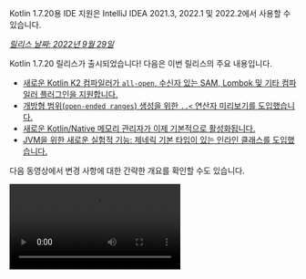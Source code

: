 [//]: # (title: Kotlin 1.7.20의 새로운 기능)

<tldr>
   <p>Kotlin 1.7.20용 IDE 지원은 IntelliJ IDEA 2021.3, 2022.1 및 2022.2에서 사용할 수 있습니다.</p>
</tldr>

_[릴리스 날짜: 2022년 9월 29일](releases.md#release-details)_

Kotlin 1.7.20 릴리스가 출시되었습니다! 다음은 이번 릴리스의 주요 내용입니다.

* [새로운 Kotlin K2 컴파일러가 `all-open`, 수신자 있는 SAM, Lombok 및 기타 컴파일러 플러그인을 지원합니다.](#support-for-kotlin-k2-compiler-plugins)
* [개방형 범위(`open-ended ranges`) 생성을 위한 `..<` 연산자 미리보기를 도입했습니다.](#preview-of-the-operator-for-creating-open-ended-ranges)
* [새로운 Kotlin/Native 메모리 관리자가 이제 기본적으로 활성화됩니다.](#the-new-kotlin-native-memory-manager-enabled-by-default)
* [JVM을 위한 새로운 실험적 기능: 제네릭 기본 타입이 있는 인라인 클래스를 도입했습니다.](#generic-inline-classes)

다음 동영상에서 변경 사항에 대한 간략한 개요를 확인할 수도 있습니다.

<video src="https://www.youtube.com/v/OG9npowJgE8" title="Kotlin 1.7.20의 새로운 기능"/>

## Kotlin K2 컴파일러 플러그인 지원

Kotlin 팀은 K2 컴파일러를 계속 안정화하고 있습니다.
K2는 아직 **알파** 버전이지만([Kotlin 1.7.0 릴리스](whatsnew17.md#new-kotlin-k2-compiler-for-the-jvm-in-alpha)에서 발표된 대로) 이제 여러 컴파일러 플러그인을 지원합니다.
새로운 컴파일러에 대한 Kotlin 팀의 업데이트를 확인하려면 [이 YouTrack 이슈](https://youtrack.jetbrains.com/issue/KT-52604)를 팔로우하세요.

이 1.7.20 릴리스부터 Kotlin K2 컴파일러는 다음 플러그인을 지원합니다.

* [`all-open`](all-open-plugin.md)
* [`no-arg`](no-arg-plugin.md)
* [수신자 있는 SAM](sam-with-receiver-plugin.md)
* [Lombok](lombok.md)
* AtomicFU
* `jvm-abi-gen`

> 새로운 K2 컴파일러의 알파 버전은 JVM 프로젝트에서만 작동합니다.
> Kotlin/JS, Kotlin/Native 또는 다른 멀티플랫폼 프로젝트는 지원하지 않습니다.
>
{style="warning"}

다음 동영상에서 새로운 컴파일러와 그 이점에 대해 자세히 알아보세요.
* [새로운 Kotlin 컴파일러를 향한 길](https://www.youtube.com/watch?v=iTdJJq_LyoY)
* [K2 컴파일러: 탑다운 뷰](https://www.youtube.com/watch?v=db19VFLZqJM)

### Kotlin K2 컴파일러 활성화 방법

Kotlin K2 컴파일러를 활성화하고 테스트하려면 다음 컴파일러 옵션을 사용하세요.

```bash
-Xuse-k2
```

`build.gradle(.kts)` 파일에 다음과 같이 지정할 수 있습니다.

<tabs group="build-script">
<tab title="Kotlin" group-key="kotlin">

```kotlin
tasks.withType<KotlinCompile> {
    kotlinOptions.useK2 = true
}
```

</tab>
<tab title="Groovy" group-key="groovy">

```groovy
compileKotlin {
    kotlinOptions.useK2 = true
}
```
</tab>
</tabs>

JVM 프로젝트에서 성능 향상을 확인하고 이전 컴파일러의 결과와 비교해 보세요.

### 새로운 K2 컴파일러에 대한 피드백 남기기

어떤 형태의 피드백이든 정말 감사합니다.
* Kotlin Slack의 K2 개발자에게 직접 피드백을 제공하세요: [초대받기](https://surveys.jetbrains.com/s3/kotlin-slack-sign-up?_gl=1*ju6cbn*_ga*MTA3MTk5NDkzMC4xNjQ2MDY3MDU4*_ga_9J976DJZ68*MTY1ODMzNzA3OS4xMDAuMS4xNjU4MzQwODEwLjYw) 및 [#k2-early-adopters](https://kotlinlang.slack.com/archives/C03PK0PE257) 채널에 참여하세요.
* 새로운 K2 컴파일러 사용 중 발생한 모든 문제를 [이슈 트래커](https://kotl.in/issue)에 보고해 주세요.
* JetBrains가 K2 사용에 대한 익명 데이터를 수집할 수 있도록 [**사용 통계 보내기** 옵션](https://www.jetbrains.com/help/idea/settings-usage-statistics.html)을 활성화하세요.

## 언어

Kotlin 1.7.20은 새로운 언어 기능에 대한 미리보기 버전을 도입하고, 빌더 타입 추론에 제한을 둡니다.

* [개방형 범위 생성을 위한 `..<` 연산자 미리보기](#preview-of-the-operator-for-creating-open-ended-ranges)
* [새로운 데이터 객체 선언](#improved-string-representations-for-singletons-and-sealed-class-hierarchies-with-data-objects)
* [빌더 타입 추론 제한](#new-builder-type-inference-restrictions)

### 개방형 범위 생성을 위한 `..<` 연산자 미리보기

> 새로운 연산자는 [실험적](components-stability.md#stability-levels-explained)이며, IDE에서 제한적인 지원을 제공합니다.
>
{style="warning"}

이번 릴리스에서는 새로운 `..<` 연산자를 도입합니다. Kotlin에는 값의 범위를 표현하기 위한 `..` 연산자가 있습니다. 새로운 `..<` 연산자는 `until` 함수처럼 작동하며 개방형 범위를 정의하는 데 도움이 됩니다.

<video src="https://www.youtube.com/watch?v=v0AHdAIBnbs" title="개방형 범위를 위한 새로운 연산자"/>

저희 연구에 따르면 이 새로운 연산자는 개방형 범위를 더 잘 표현하고 상한(upper bound)이 포함되지 않는다는 것을 명확히 하는 데 더 효과적입니다.

다음은 `when` 표현식에서 `..<` 연산자를 사용하는 예시입니다.

```kotlin
when (value) {
    in 0.0..<0.25 -> // 첫 번째 사분면
    in 0.25..<0.5 -> // 두 번째 사분면
    in 0.5..<0.75 -> // 세 번째 사분면
    in 0.75..1.0 ->  // 마지막 사분면  <- 여기는 닫힌 범위에 주목
}
```
{validate="false"}

#### 표준 라이브러리 API 변경 사항

다음 새로운 타입과 연산이 공통 Kotlin 표준 라이브러리의 `kotlin.ranges` 패키지에 도입될 예정입니다.

##### 새로운 OpenEndRange&lt;T&gt; 인터페이스

개방형 범위를 나타내는 새로운 인터페이스는 기존 `ClosedRange<T>` 인터페이스와 매우 유사합니다.

```kotlin
interface OpenEndRange<T : Comparable<T>> {
    // 하한
    val start: T
    // 상한, 범위에 포함되지 않음
    val endExclusive: T
    operator fun contains(value: T): Boolean = value >= start && value < endExclusive
    fun isEmpty(): Boolean = start >= endExclusive
}
```
{validate="false"}

##### 기존 반복 가능한 범위에 OpenEndRange 구현

개발자가 상한이 제외된 범위를 얻어야 할 때, 현재는 `until` 함수를 사용하여 동일한 값을 가진 닫힌 반복 가능한 범위를 효과적으로 생성합니다. `OpenEndRange<T>`를 사용하는 새로운 API에서 이러한 범위를 허용하기 위해, 기존 반복 가능한 범위인 `IntRange`, `LongRange`, `CharRange`, `UIntRange`, `ULongRange`에 해당 인터페이스를 구현하고자 합니다. 따라서 이들은 `ClosedRange<T>`와 `OpenEndRange<T>` 인터페이스를 동시에 구현하게 됩니다.

```kotlin
class IntRange : IntProgression(...), ClosedRange<Int>, OpenEndRange<Int> {
    override val start: Int
    override val endInclusive: Int
    override val endExclusive: Int
}
```
{validate="false"}

##### 표준 타입을 위한 rangeUntil 연산자

`rangeUntil` 연산자는 현재 `rangeTo` 연산자에 의해 정의된 것과 동일한 타입 및 조합에 대해 제공될 것입니다. 우리는 프로토타입 목적을 위해 이를 확장 함수로 제공하지만, 일관성을 위해 개방형 범위 API를 안정화하기 전에 나중에 멤버로 만들 계획입니다.

#### `..<` 연산자 활성화 방법

`..<` 연산자를 사용하거나 사용자 정의 타입에 해당 연산자 컨벤션을 구현하려면 `-language-version 1.8` 컴파일러 옵션을 활성화하세요.

표준 타입의 개방형 범위를 지원하기 위해 도입된 새로운 API 요소는 실험적 `stdlib` API에 대해 일반적으로 요구되는 것처럼 옵트인(`opt-in`)이 필요합니다: `@OptIn(ExperimentalStdlibApi::class)`. 또는 `-opt-in=kotlin.ExperimentalStdlibApi` 컴파일러 옵션을 사용할 수도 있습니다.

[이 KEEP 문서](https://github.com/kotlin/KEEP/blob/open-ended-ranges/proposals/open-ended-ranges.md)에서 새로운 연산자에 대해 자세히 알아보세요.

### 데이터 객체를 사용한 싱글톤 및 봉인된 클래스 계층의 향상된 문자열 표현

> 데이터 객체는 [실험적](components-stability.md#stability-levels-explained)이며 현재 IDE에서 제한적인 지원을 제공합니다.
>
{style="warning"}

이번 릴리스에서는 새로운 종류의 `object` 선언인 `data object`를 도입합니다. [데이터 객체](https://youtrack.jetbrains.com/issue/KT-4107)는 개념적으로 일반적인 `object` 선언과 동일하게 동작하지만, 기본적으로 깔끔한 `toString` 표현을 제공합니다.

<video src="https://www.youtube.com/v/ovAqcwFhEGc" title="Kotlin 1.7.20의 데이터 객체"/>

```kotlin
package org.example
object MyObject
data object MyDataObject

fun main() {
    println(MyObject) // org.example.MyObject@1f32e575
    println(MyDataObject) // MyDataObject
}
```

이로 인해 `data object` 선언은 봉인된 클래스 계층에서 `data class` 선언과 함께 사용하기에 완벽합니다. 이 스니펫에서 `EndOfFile`을 일반 `object` 대신 `data object`로 선언하는 것은 수동으로 `toString`을 오버라이드할 필요 없이 깔끔한 `toString`을 얻게 되어, 동반되는 `data class` 정의와의 대칭성을 유지한다는 의미입니다.

```kotlin
sealed class ReadResult {
    data class Number(val value: Int) : ReadResult()
    data class Text(val value: String) : ReadResult()
    data object EndOfFile : ReadResult()
}

fun main() {
    println(ReadResult.Number(1)) // Number(value=1)
    println(ReadResult.Text("Foo")) // Text(value=Foo)
    println(ReadResult.EndOfFile) // EndOfFile
}
```

#### 데이터 객체 활성화 방법

코드에서 데이터 객체 선언을 사용하려면 `-language-version 1.9` 컴파일러 옵션을 활성화하세요. Gradle 프로젝트에서는 `build.gradle(.kts)`에 다음을 추가하여 활성화할 수 있습니다.

<tabs group="build-script">
<tab title="Kotlin" group-key="kotlin">

```kotlin
tasks.withType<org.jetbrains.kotlin.gradle.tasks.KotlinCompile>().configureEach {
    // ...
    kotlinOptions.languageVersion = "1.9"
}
```

</tab>
<tab title="Groovy" group-key="groovy">

```groovy
compileKotlin {
    // ...
    kotlinOptions.languageVersion = '1.9'
}
```
</tab>
</tabs>

[해당 KEEP 문서](https://github.com/Kotlin/KEEP/pull/316)에서 데이터 객체에 대해 자세히 알아보고 구현에 대한 피드백을 공유해 주세요.

### 새로운 빌더 타입 추론 제한 사항

Kotlin 1.7.20은 코드에 영향을 미칠 수 있는 [빌더 타입 추론](using-builders-with-builder-inference.md) 사용에 몇 가지 주요 제한 사항을 적용합니다. 이러한 제한은 빌더 람다 함수를 포함하는 코드에 적용되며, 람다 자체를 분석하지 않고는 파라미터를 유추할 수 없는 경우입니다. 파라미터는 인수로 사용됩니다. 이제 컴파일러는 이러한 코드에 대해 항상 오류를 표시하고 타입을 명시적으로 지정하도록 요청할 것입니다.

이는 호환성을 깨는 변경 사항이지만, 저희 연구에 따르면 이러한 경우는 매우 드물며 제한 사항이 코드에 영향을 미치지 않아야 합니다. 만약 영향을 받는다면 다음 경우를 고려해 보세요.

* 멤버를 숨기는 확장 함수가 있는 빌더 추론.

  코드에 빌더 추론 중에 사용될 동일한 이름을 가진 확장 함수가 포함되어 있으면 컴파일러가 오류를 표시할 것입니다.

    ```kotlin
    class Data {
        fun doSmth() {} // 1
    }
    
    fun <T> T.doSmth() {} // 2
    
    fun test() {
        buildList {
            this.add(Data())
            this.get(0).doSmth() // 2로 해결되어 오류 발생
        }
    }
    ```
    {validate="false"} 
  
  코드를 수정하려면 타입을 명시적으로 지정해야 합니다.

    ```kotlin
    class Data {
        fun doSmth() {} // 1
    }
    
    fun <T> T.doSmth() {} // 2
    
    fun test() {
        buildList<Data> { // 타입 인수!
            this.add(Data())
            this.get(0).doSmth() // 1로 해결
        }
    }
    ```

* 여러 람다가 있고 타입 인수가 명시적으로 지정되지 않은 빌더 추론.

  빌더 추론에 두 개 이상의 람다 블록이 있는 경우, 이들은 타입에 영향을 미칩니다. 오류를 방지하기 위해 컴파일러는 타입을 지정하도록 요구합니다.

    ```kotlin
    fun <T: Any> buildList(
        first: MutableList<T>.() -> Unit, 
        second: MutableList<T>.() -> Unit
    ): List<T> {
        val list = mutableListOf<T>()
        list.first()
        list.second()
        return list 
    }
    
    fun main() {
        buildList(
            first = { // this: MutableList<String>
                add("")
            },
            second = { // this: MutableList<Int> 
                val i: Int = get(0)
                println(i)
            }
        )
    }
    ```
    {validate="false"}

  오류를 수정하려면 타입을 명시적으로 지정하고 타입 불일치를 해결해야 합니다.

    ```kotlin
    fun main() {
        buildList<Int>(
            first = { // this: MutableList<Int>
                add(0)
            },
            second = { // this: MutableList<Int>
                val i: Int = get(0)
                println(i)
            }
        )
    }
    ```

위에 언급된 사례를 찾지 못했다면 저희 팀에 [이슈를 제기](https://kotl.in/issue)해 주세요.

이 빌더 추론 업데이트에 대한 자세한 내용은 [이 YouTrack 이슈](https://youtrack.jetbrains.com/issue/KT-53797)를 참조하세요.

## Kotlin/JVM

Kotlin 1.7.20은 제네릭 인라인 클래스를 도입하고, 위임된 프로퍼티에 대한 더 많은 바이트코드 최적화를 추가하며, `kapt` 스텁 생성 작업에서 IR을 지원하여 `kapt`와 함께 최신 Kotlin 기능을 모두 사용할 수 있도록 합니다.

* [제네릭 인라인 클래스](#generic-inline-classes)
* [위임된 프로퍼티의 더 많은 최적화 사례](#more-optimized-cases-of-delegated-properties)
* [`kapt` 스텁 생성 작업에서 JVM IR 백엔드 지원](#support-for-the-jvm-ir-backend-in-kapt-stub-generating-task)

### 제네릭 인라인 클래스

> 제네릭 인라인 클래스는 [실험적](components-stability.md#stability-levels-explained) 기능입니다.
> 이 기능은 언제든지 제거되거나 변경될 수 있습니다. 옵트인(`opt-in`)이 필요하며(자세한 내용은 아래 참조), 평가 목적으로만 사용해야 합니다.
> [YouTrack](https://youtrack.jetbrains.com/issue/KT-52994)에서 이 기능에 대한 피드백을 주시면 감사하겠습니다.
>
{style="warning"}

Kotlin 1.7.20에서는 JVM 인라인 클래스의 기본 타입이 타입 파라미터가 될 수 있도록 허용합니다. 컴파일러는 이를 `Any?` 또는 일반적으로 타입 파라미터의 상한으로 매핑합니다.

<video src="https://www.youtube.com/v/0JRPA0tt9og" title="Kotlin 1.7.20의 제네릭 인라인 클래스"/>

다음 예시를 고려해 보세요.

```kotlin
@JvmInline
value class UserId<T>(val value: T)

fun compute(s: UserId<String>) {} // 컴파일러는 fun compute-<hashcode>(s: Any?)를 생성합니다.
```

이 함수는 인라인 클래스를 파라미터로 받습니다. 파라미터는 타입 인수가 아닌 상한으로 매핑됩니다.

이 기능을 활성화하려면 `-language-version 1.8` 컴파일러 옵션을 사용하세요.

[YouTrack](https://youtrack.jetbrains.com/issue/KT-52994)에서 이 기능에 대한 피드백을 주시면 감사하겠습니다.

### 위임된 프로퍼티의 더 많은 최적화 사례

Kotlin 1.6.0에서는 `$delegate` 필드를 생략하고 [참조된 프로퍼티에 즉시 접근을 생성](whatsnew16.md#optimize-delegated-properties-which-call-get-set-on-the-given-kproperty-instance)함으로써 프로퍼티에 위임하는 경우를 최적화했습니다. 1.7.20에서는 더 많은 경우에 이 최적화를 구현했습니다.
이제 위임자가 다음 중 하나인 경우 `$delegate` 필드가 생략됩니다.

* 이름이 지정된 객체인 경우:

  ```kotlin
  object NamedObject {
      operator fun getValue(thisRef: Any?, property: KProperty<*>): String = ...
  }
  
  val s: String by NamedObject
  ```
  {validate="false"}

* 백킹 필드와 동일한 모듈에 기본 getter가 있는 최종 `val` 프로퍼티인 경우:

  ```kotlin
  val impl: ReadOnlyProperty<Any?, String> = ...
  
  class A {
      val s: String by impl
  }
  ```
  {validate="false"}

* 상수 표현식, enum 엔트리, `this` 또는 `null`인 경우. `this`의 예시는 다음과 같습니다.

  ```kotlin
  class A {
      operator fun getValue(thisRef: Any?, property: KProperty<*>) ...
   
      val s by this
  }
  ```
  {validate="false"}

[위임된 프로퍼티](delegated-properties.md)에 대해 자세히 알아보세요.

[YouTrack](https://youtrack.jetbrains.com/issue/KT-23397)에서 이 기능에 대한 피드백을 주시면 감사하겠습니다.

### kapt 스텁 생성 작업에서 JVM IR 백엔드 지원

> `kapt` 스텁 생성 작업에서 JVM IR 백엔드 지원은 [실험적](components-stability.md) 기능입니다.
> 이 기능은 언제든지 변경될 수 있습니다. 옵트인(`opt-in`)이 필요하며(자세한 내용은 아래 참조), 평가 목적으로만 사용해야 합니다.
>
{style="warning"}

1.7.20 이전에는 `kapt` 스텁 생성 작업이 이전 백엔드를 사용했고, [반복 가능 어노테이션](annotations.md#repeatable-annotations)은 [kapt](kapt.md)에서 작동하지 않았습니다. Kotlin 1.7.20에서는 `kapt` 스텁 생성 작업에서 [JVM IR 백엔드](whatsnew15.md#stable-jvm-ir-backend)에 대한 지원을 추가했습니다. 이를 통해 반복 가능 어노테이션을 포함한 모든 최신 Kotlin 기능을 `kapt`와 함께 사용할 수 있게 됩니다.

`kapt`에서 IR 백엔드를 사용하려면 `gradle.properties` 파일에 다음 옵션을 추가하세요.

```none
kapt.use.jvm.ir=true
```

[YouTrack](https://youtrack.jetbrains.com/issue/KT-49682)에서 이 기능에 대한 피드백을 주시면 감사하겠습니다.

## Kotlin/Native

Kotlin 1.7.20은 새로운 Kotlin/Native 메모리 관리자가 기본적으로 활성화되어 제공되며, `Info.plist` 파일을 사용자 지정할 수 있는 옵션을 제공합니다.

* [새로운 기본 메모리 관리자](#the-new-kotlin-native-memory-manager-enabled-by-default)
* [`Info.plist` 파일 사용자 지정](#customizing-the-info-plist-file)

### 새로운 Kotlin/Native 메모리 관리자가 기본적으로 활성화됨

이번 릴리스는 새로운 메모리 관리자의 안정성과 성능을 더욱 향상시켜, 새로운 메모리 관리자를 [베타](components-stability.md) 버전으로 승격할 수 있게 되었습니다.

이전 메모리 관리자는 `kotlinx.coroutines` 라이브러리 구현 문제를 포함하여 동시성 및 비동기 코드를 작성하는 것을 복잡하게 만들었습니다. 이는 동시성 제한이 iOS와 Android 플랫폼 간에 Kotlin 코드를 공유하는 데 문제를 야기하여 Kotlin Multiplatform Mobile의 채택을 막았습니다. 새로운 메모리 관리자는 마침내 [Kotlin Multiplatform Mobile을 베타로 승격](https://blog.jetbrains.com/kotlin/2022/05/kotlin-multiplatform-mobile-beta-roadmap-update/)하는 길을 열었습니다.

새로운 메모리 관리자는 또한 컴파일 시간을 이전 릴리스와 비슷하게 만드는 컴파일러 캐시를 지원합니다. 새로운 메모리 관리자의 이점에 대한 자세한 내용은 미리보기 버전에 대한 [원래 블로그 게시물](https://blog.jetbrains.com/kotlin/2021/08/try-the-new-kotlin-native-memory-manager-development-preview/)을 참조하세요. [문서](native-memory-manager.md)에서 더 많은 기술적 세부 정보를 확인할 수 있습니다.

#### 구성 및 설정

Kotlin 1.7.20부터 새로운 메모리 관리자가 기본값으로 설정됩니다. 추가 설정은 거의 필요하지 않습니다.

이미 수동으로 활성화한 경우, `gradle.properties` 파일에서 `kotlin.native.binary.memoryModel=experimental` 옵션을 제거하거나 `build.gradle(.kts)` 파일에서 `binaryOptions["memoryModel"] = "experimental"`을 제거할 수 있습니다.

필요한 경우 `gradle.properties` 파일에 `kotlin.native.binary.memoryModel=strict` 옵션을 사용하여 레거시 메모리 관리자로 다시 전환할 수 있습니다. 하지만 레거시 메모리 관리자에서는 컴파일러 캐시 지원이 더 이상 제공되지 않으므로 컴파일 시간이 길어질 수 있습니다.

#### 동결(Freezing)

새로운 메모리 관리자에서는 동결(freezing)이 더 이상 사용되지 않습니다. (동결이 여전히 필요한) 레거시 관리자에서 코드가 작동해야 하는 경우가 아니라면 사용하지 마십시오. 이는 레거시 메모리 관리자를 계속 지원해야 하는 라이브러리 작성자나 새로운 메모리 관리자에서 문제가 발생했을 때 대체 수단이 필요한 개발자에게 유용할 수 있습니다.

이러한 경우, 새로운 메모리 관리자와 레거시 메모리 관리자 모두에 대한 코드를 일시적으로 지원할 수 있습니다. 더 이상 사용되지 않는 경고를 무시하려면 다음 중 하나를 수행하세요.

* 더 이상 사용되지 않는 API 사용에 `@OptIn(FreezingIsDeprecated::class)` 어노테이션을 붙이세요.
* Gradle의 모든 Kotlin 소스 세트에 `languageSettings.optIn("kotlin.native.FreezingIsDeprecated")`를 적용하세요.
* 컴파일러 플래그 `-opt-in=kotlin.native.FreezingIsDeprecated`를 전달하세요.

#### Swift/Objective-C에서 Kotlin suspend 함수 호출

새로운 메모리 관리자는 여전히 Swift 및 Objective-C에서 메인 스레드 외의 스레드에서 Kotlin `suspend` 함수를 호출하는 것을 제한하지만, 새로운 Gradle 옵션으로 이 제한을 해제할 수 있습니다.

이 제한은 코드가 원래 스레드에서 재개될 코루틴(continuation)을 디스패치하는 경우 때문에 레거시 메모리 관리자에서 처음 도입되었습니다. 이 스레드에 지원되는 이벤트 루프가 없으면 작업이 실행되지 않아 코루틴이 재개되지 않습니다.

특정 경우에는 이 제한이 더 이상 필요 없지만, 필요한 모든 조건을 쉽게 구현할 수는 없습니다. 이 때문에 새로운 메모리 관리자에서는 이 제한을 유지하되, 비활성화할 수 있는 옵션을 도입하기로 결정했습니다. 이를 위해 `gradle.properties`에 다음 옵션을 추가하세요.

```none
kotlin.native.binary.objcExportSuspendFunctionLaunchThreadRestriction=none
```

> `kotlinx.coroutines`의 `native-mt` 버전 또는 동일한 "원본 스레드로 디스패치" 접근 방식을 사용하는 다른 라이브러리를 사용하는 경우 이 옵션을 추가하지 마십시오.
>
{style="warning"}

Kotlin 팀은 이 옵션을 구현해준 [Ahmed El-Helw](https://github.com/ahmedre)에게 매우 감사합니다.

#### 피드백 남기기

이는 저희 생태계에 중요한 변화입니다. 더 나은 개선을 위해 여러분의 피드백을 주시면 감사하겠습니다.

프로젝트에서 새로운 메모리 관리자를 사용해보고 [이슈 트래커인 YouTrack](https://youtrack.jetbrains.com/issue/KT-48525)에 피드백을 공유해 주세요.

### Info.plist 파일 사용자 지정

프레임워크를 생성할 때 Kotlin/Native 컴파일러는 정보 속성 목록 파일인 `Info.plist`를 생성합니다. 이전에는 그 내용을 사용자 지정하기가 번거로웠습니다. Kotlin 1.7.20부터는 다음 속성들을 직접 설정할 수 있습니다.

| 속성                     | 이진 옵션              |
|------------------------------|----------------------------|
| `CFBundleIdentifier`         | `bundleId`                 |
| `CFBundleShortVersionString` | `bundleShortVersionString` |
| `CFBundleVersion`            | `bundleVersion`            |

이를 위해 해당 이진 옵션을 사용하세요. 필요한 프레임워크에 `-Xbinary=$option=$value` 컴파일러 플래그를 전달하거나 `binaryOption(option, value)` Gradle DSL을 설정하세요.

Kotlin 팀은 이 기능을 구현해준 Mads Ager에게 매우 감사합니다.

## Kotlin/JS

Kotlin/JS는 개발자 경험을 개선하고 성능을 향상시키는 몇 가지 개선 사항을 받았습니다.

* 의존성 로딩 효율성 개선 덕분에 Klib 생성이 증분 빌드와 클린 빌드 모두에서 더 빨라졌습니다.
* [개발 바이너리에 대한 증분 컴파일](js-ir-compiler.md#incremental-compilation-for-development-binaries)이 재작업되어 클린 빌드 시나리오에서 주요 개선, 더 빠른 증분 빌드, 안정성 수정 사항이 적용되었습니다.
* 중첩 객체, 봉인된 클래스, 생성자에서 기본값이 있는 파라미터에 대한 `.d.ts` 생성을 개선했습니다.

## Gradle

Kotlin Gradle 플러그인에 대한 업데이트는 새로운 Gradle 기능 및 최신 Gradle 버전과의 호환성에 중점을 둡니다.

Kotlin 1.7.20은 Gradle 7.1 지원을 위한 변경 사항을 포함합니다. 더 이상 사용되지 않는 메서드 및 프로퍼티가 제거되거나 대체되어 Kotlin Gradle 플러그인에서 발생하는 사용 중단 경고 수를 줄이고 Gradle 8.0의 향후 지원을 해제합니다.

하지만 주의가 필요할 수 있는 잠재적으로 호환성을 깨는 변경 사항도 있습니다.

### 타겟 구성

* `org.jetbrains.kotlin.gradle.dsl.SingleTargetExtension`은 이제 제네릭 파라미터인 `SingleTargetExtension<T : KotlinTarget>`를 가집니다.
* `kotlin.targets.fromPreset()` 컨벤션은 더 이상 사용되지 않습니다. 대신 여전히 `kotlin.targets { fromPreset() }`을 사용할 수 있지만, [명시적으로 타겟을 설정하는 것](https://www.jetbrains.com/help/kotlin-multiplatform-dev/multiplatform-discover-project.html#targets)을 권장합니다.
* Gradle에 의해 자동 생성된 타겟 접근자는 더 이상 `kotlin.targets { }` 블록 내에서 사용할 수 없습니다. 대신 `findByName("targetName")` 메서드를 사용하십시오.

  `kotlin.targets`의 경우 (예: `kotlin.targets.linuxX64`), 이러한 접근자는 여전히 사용할 수 있습니다.

### 소스 디렉터리 구성

Kotlin Gradle 플러그인은 이제 Java의 `SourceSet` 그룹에 Kotlin `SourceDirectorySet`을 `kotlin` 확장으로 추가합니다. 이를 통해 [Java, Groovy, Scala](https://docs.gradle.org/7.1/release-notes.html#easier-source-set-configuration-in-kotlin-dsl)에서 구성하는 방식과 유사하게 `build.gradle.kts` 파일에서 소스 디렉터리를 구성할 수 있습니다.

```kotlin
sourceSets {
    main {
        kotlin {
            java.setSrcDirs(listOf("src/java"))
            kotlin.setSrcDirs(listOf("src/kotlin"))
        }
    }
}
```

더 이상 사용되지 않는 Gradle 컨벤션을 사용하고 Kotlin에 대한 소스 디렉터리를 지정할 필요가 없습니다.

`kotlin` 확장을 사용하여 `KotlinSourceSet`에 접근할 수도 있다는 점을 기억하세요.

```kotlin
kotlin {
    sourceSets {
        main {
        // ...
        }
    }
}
```

### JVM 툴체인 구성을 위한 새로운 메서드

이번 릴리스에서는 [JVM 툴체인 기능](gradle-configure-project.md#gradle-java-toolchains-support)을 활성화하기 위한 새로운 `jvmToolchain()` 메서드를 제공합니다. `implementation` 또는 `vendor`와 같은 추가 [구성 필드](https://docs.gradle.org/current/javadoc/org/gradle/jvm/toolchain/JavaToolchainSpec.html)가 필요하지 않은 경우, Kotlin 확장에서 이 메서드를 사용할 수 있습니다.

```kotlin
kotlin {
    jvmToolchain(17)
}
```

이는 추가 구성 없이 Kotlin 프로젝트 설정 프로세스를 간소화합니다. 이번 릴리스 이전에는 다음 방식으로만 JDK 버전을 지정할 수 있었습니다.

```kotlin
kotlin {
    jvmToolchain {
        languageVersion.set(JavaLanguageVersion.of(17))
    }
}
```

## 표준 라이브러리

Kotlin 1.7.20은 `java.nio.file.Path` 클래스에 대한 새로운 [확장 함수](extensions.md#extension-functions)를 제공하여 파일 트리를 탐색할 수 있도록 합니다.

* `walk()`는 지정된 경로를 루트로 하는 파일 트리를 지연 로드(lazily) 탐색합니다.
* `fileVisitor()`는 `FileVisitor`를 별도로 생성할 수 있도록 합니다. `FileVisitor`는 디렉터리와 파일을 탐색할 때의 동작을 정의합니다.
* `visitFileTree(fileVisitor: FileVisitor, ...)`는 준비된 `FileVisitor`를 소비하고 내부적으로 `java.nio.file.Files.walkFileTree()`를 사용합니다.
* `visitFileTree(..., builderAction: FileVisitorBuilder.() -> Unit)`는 `builderAction`으로 `FileVisitor`를 생성하고 `visitFileTree(fileVisitor, ...)` 함수를 호출합니다.
* `FileVisitor`의 반환 타입인 `FileVisitResult`는 파일 처리를 계속하는 `CONTINUE` 기본값을 가집니다.

> `java.nio.file.Path`의 새로운 확장 함수는 [실험적](components-stability.md)입니다.
> 이 함수들은 언제든지 변경될 수 있습니다. 옵트인(`opt-in`)이 필요하며(자세한 내용은 아래 참조), 평가 목적으로만 사용해야 합니다.
>
{style="warning"}

새로운 확장 함수로 할 수 있는 몇 가지 작업은 다음과 같습니다.

* `FileVisitor`를 명시적으로 생성한 다음 사용:

  ```kotlin
  val cleanVisitor = fileVisitor {
      onPreVisitDirectory { directory, attributes ->
          // 디렉터리 방문 시 일부 로직
          FileVisitResult.CONTINUE
      }
  
      onVisitFile { file, attributes ->
          // 파일 방문 시 일부 로직
          FileVisitResult.CONTINUE
      }
  }
  
  // 여기에 일부 로직이 올 수 있습니다
  
  projectDirectory.visitFileTree(cleanVisitor)
  ```

* `builderAction`으로 `FileVisitor`를 생성하고 즉시 사용:

  ```kotlin
  projectDirectory.visitFileTree {
  // builderAction의 정의:
      onPreVisitDirectory { directory, attributes ->
          // 디렉터리 방문 시 일부 로직
          FileVisitResult.CONTINUE
      }
  
      onVisitFile { file, attributes ->
          // 파일 방문 시 일부 로직
          FileVisitResult.CONTINUE
      }
  }
  ```

* `walk()` 함수를 사용하여 지정된 경로를 루트로 하는 파일 트리를 탐색:

  ```kotlin
  @OptIn(kotlin.io.path.ExperimentalPathApi::class)
  fun traverseFileTree() {
      val cleanVisitor = fileVisitor {
          onPreVisitDirectory { directory, _ ->
              if (directory.name == "build") {
                  directory.toFile().deleteRecursively()
                  FileVisitResult.SKIP_SUBTREE
              } else {
                  FileVisitResult.CONTINUE
              }
          }
  
          onVisitFile { file, _ ->
              if (file.extension == "class") {
                  file.deleteExisting()
              }
              FileVisitResult.CONTINUE
          }
      }
  
      val rootDirectory = createTempDirectory("Project")
  
      rootDirectory.resolve("src").let { srcDirectory ->
          srcDirectory.createDirectory()
          srcDirectory.resolve("A.kt").createFile()
          srcDirectory.resolve("A.class").createFile()
      }
  
      rootDirectory.resolve("build").let { buildDirectory ->
          buildDirectory.createDirectory()
          buildDirectory.resolve("Project.jar").createFile()
      }
  
   
  // walk 함수 사용:
      val directoryStructure = rootDirectory.walk(PathWalkOption.INCLUDE_DIRECTORIES)
          .map { it.relativeTo(rootDirectory).toString() }
          .toList().sorted()
      assertPrints(directoryStructure, "[, build, build/Project.jar, src, src/A.class, src/A.kt]")
  
      rootDirectory.visitFileTree(cleanVisitor)
  
      val directoryStructureAfterClean = rootDirectory.walk(PathWalkOption.INCLUDE_DIRECTORIES)
          .map { it.relativeTo(rootDirectory).toString() }
          .toList().sorted()
      assertPrints(directoryStructureAfterClean, "[, src, src/A.kt]")
  //sampleEnd
  }
  ```

실험적 API에 대한 일반적인 경우와 같이, 새로운 확장 함수에는 옵트인(`opt-in`)이 필요합니다: `@OptIn(kotlin.io.path.ExperimentalPathApi::class)` 또는 `@kotlin.io.path.ExperimentalPathApi`. 또는 컴파일러 옵션 `-opt-in=kotlin.io.path.ExperimentalPathApi`를 사용할 수 있습니다.

[YouTrack](https://youtrack.jetbrains.com/issue/KT-52909)의 [`walk()` 함수](https://youtrack.jetbrains.com/issue/KT-52909)와 [방문 확장 함수](https://youtrack.jetbrains.com/issue/KT-52910)에 대한 피드백을 주시면 감사하겠습니다.

## 문서 업데이트

이전 릴리스 이후, Kotlin 문서에 몇 가지 주목할 만한 변경 사항이 있었습니다.

### 개편 및 개선된 페이지

* [기본 타입 개요](basic-types.md) – Kotlin에서 사용되는 기본 타입(숫자, 부울, 문자, 문자열, 배열, 부호 없는 정수)에 대해 알아보세요.
* [Kotlin 개발용 IDE](kotlin-ide.md) – 공식 Kotlin 지원이 제공되는 IDE 및 커뮤니티 지원 플러그인이 있는 도구 목록을 확인하세요.

### Kotlin 멀티플랫폼 저널의 새로운 글

* [네이티브 및 크로스 플랫폼 앱 개발: 어떻게 선택할까?](https://www.jetbrains.com/help/kotlin-multiplatform-dev/native-and-cross-platform.html) – 크로스 플랫폼 앱 개발과 네이티브 접근 방식의 개요 및 장점을 확인해 보세요.
* [최고의 크로스 플랫폼 앱 개발 프레임워크 6가지](https://www.jetbrains.com/help/kotlin-multiplatform-dev/cross-platform-frameworks.html) – 크로스 플랫폼 프로젝트에 적합한 프레임워크를 선택하는 데 도움이 되는 주요 측면에 대해 알아보세요.

### 새롭고 업데이트된 튜토리얼

* [Kotlin 멀티플랫폼 시작하기](https://www.jetbrains.com/help/kotlin-multiplatform-dev/multiplatform-create-first-app.html) – Kotlin을 사용한 크로스 플랫폼 모바일 개발에 대해 알아보고 Android 및 iOS에서 모두 작동하는 앱을 만드세요.
* [React 및 Kotlin/JS로 웹 애플리케이션 구축](js-react.md) – Kotlin의 DSL과 일반적인 React 프로그램의 기능을 탐색하는 브라우저 앱을 만드세요.

### 릴리스 문서의 변경 사항

각 릴리스에 대한 권장 `kotlinx` 라이브러리 목록은 더 이상 제공하지 않습니다. 이 목록에는 Kotlin 자체와 함께 권장되고 테스트된 버전만 포함되었습니다. 일부 라이브러리는 서로 의존하며 권장되는 Kotlin 버전과 다를 수 있는 특별한 `kotlinx` 버전을 필요로 한다는 점은 고려되지 않았습니다.

라이브러리가 서로 어떻게 연관되고 의존하는지에 대한 정보를 제공하여 프로젝트에서 Kotlin 버전을 업그레이드할 때 어떤 `kotlinx` 라이브러리 버전을 사용해야 하는지 명확히 알 수 있도록 방법을 모색 중입니다.

## Kotlin 1.7.20 설치

[IntelliJ IDEA](https://www.jetbrains.com/idea/download/) 2021.3, 2022.1, 2022.2는 Kotlin 플러그인을 1.7.20으로 자동 업데이트할 것을 제안합니다.

> Android Studio Dolphin (213), Electric Eel (221), Flamingo (222)의 경우, Kotlin 플러그인 1.7.20은 예정된 Android Studio 업데이트와 함께 제공될 예정입니다.
>
{style="note"}

새로운 명령줄 컴파일러는 [GitHub 릴리스 페이지](https://github.com/JetBrains/kotlin/releases/tag/v1.7.20)에서 다운로드할 수 있습니다.

### Kotlin 1.7.20 호환성 가이드

Kotlin 1.7.20은 증분 릴리스이지만, Kotlin 1.7.0에서 도입된 문제의 확산을 제한하기 위해 호환되지 않는 변경 사항이 여전히 존재합니다.

이러한 변경 사항에 대한 자세한 목록은 [Kotlin 1.7.20 호환성 가이드](compatibility-guide-1720.md)에서 확인할 수 있습니다.